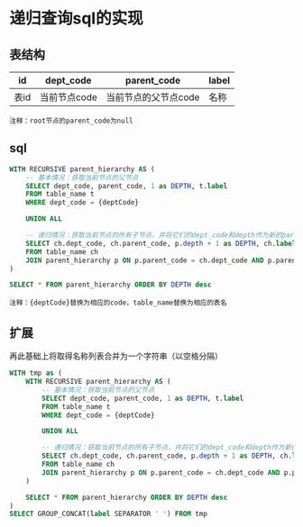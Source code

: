 # 递归查询sql的实现



## 表结构

| id   | dept_code    | parent_code          | label |
| ---- | ------------ | -------------------- | ----- |
| 表id | 当前节点code | 当前节点的父节点code | 名称  |

`注释：root节点的parent_code为null`

## sql

```sql
WITH RECURSIVE parent_hierarchy AS (
    -- 基本情况：获取当前节点的父节点
    SELECT dept_code, parent_code, 1 as DEPTH, t.label
    FROM table_name t
    WHERE dept_code = {deptCode}

    UNION ALL

    -- 递归情况：获取当前节点的所有子节点，并将它们的dept_code和depth作为新的parent_code
    SELECT ch.dept_code, ch.parent_code, p.depth + 1 as DEPTH, ch.label
    FROM table_name ch
    JOIN parent_hierarchy p ON p.parent_code = ch.dept_code AND p.parent_code is not null
)

SELECT * FROM parent_hierarchy ORDER BY DEPTH desc
```

`注释：{deptCode}替换为相应的code，table_name替换为相应的表名`



## 扩展

再此基础上将取得名称列表合并为一个字符串（以空格分隔）

```sql
WITH tmp as (
    WITH RECURSIVE parent_hierarchy AS (
        -- 基本情况：获取当前节点的父节点
        SELECT dept_code, parent_code, 1 as DEPTH, t.label
        FROM table_name t
        WHERE dept_code = {deptCode}

        UNION ALL

        -- 递归情况：获取当前节点的所有子节点，并将它们的dept_code和depth作为新的parent_code
        SELECT ch.dept_code, ch.parent_code, p.depth + 1 as DEPTH, ch.label
        FROM table_name ch
        JOIN parent_hierarchy p ON p.parent_code = ch.dept_code AND p.parent_code is not null
    )

    SELECT * FROM parent_hierarchy ORDER BY DEPTH desc
)
SELECT GROUP_CONCAT(label SEPARATOR ' ') FROM tmp
```

